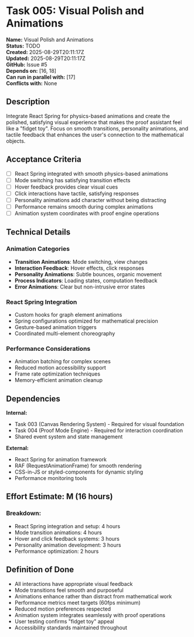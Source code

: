 # Task 005: Visual Polish and Animations

**Name:** Visual Polish and Animations  
**Status:** TODO  
**Created:** 2025-08-29T20:11:17Z  
**Updated:** 2025-08-29T20:11:17Z  
**GitHub:** Issue #5  
**Depends on:** [16, 18]  
**Can run in parallel with:** [17]  
**Conflicts with:** None

## Description

Integrate React Spring for physics-based animations and create the polished, satisfying visual experience that makes the proof assistant feel like a "fidget toy". Focus on smooth transitions, personality animations, and tactile feedback that enhances the user's connection to the mathematical objects.

## Acceptance Criteria

- [ ] React Spring integrated with smooth physics-based animations
- [ ] Mode switching has satisfying transition effects
- [ ] Hover feedback provides clear visual cues
- [ ] Click interactions have tactile, satisfying responses
- [ ] Personality animations add character without being distracting
- [ ] Performance remains smooth during complex animations
- [ ] Animation system coordinates with proof engine operations

## Technical Details

### Animation Categories
- **Transition Animations**: Mode switching, view changes
- **Interaction Feedback**: Hover effects, click responses
- **Personality Animations**: Subtle bounces, organic movement
- **Process Indicators**: Loading states, computation feedback
- **Error Animations**: Clear but non-intrusive error states

### React Spring Integration
- Custom hooks for graph element animations
- Spring configurations optimized for mathematical precision
- Gesture-based animation triggers
- Coordinated multi-element choreography

### Performance Considerations
- Animation batching for complex scenes
- Reduced motion accessibility support
- Frame rate optimization techniques
- Memory-efficient animation cleanup

## Dependencies

**Internal:**
- Task 003 (Canvas Rendering System) - Required for visual foundation
- Task 004 (Proof Mode Engine) - Required for interaction coordination
- Shared event system and state management

**External:**
- React Spring for animation framework
- RAF (RequestAnimationFrame) for smooth rendering
- CSS-in-JS or styled-components for dynamic styling
- Performance monitoring tools

## Effort Estimate: M (16 hours)

### Breakdown:
- React Spring integration and setup: 4 hours
- Mode transition animations: 4 hours
- Hover and click feedback systems: 3 hours
- Personality animation development: 3 hours
- Performance optimization: 2 hours

## Definition of Done

- All interactions have appropriate visual feedback
- Mode transitions feel smooth and purposeful
- Animations enhance rather than distract from mathematical work
- Performance metrics meet targets (60fps minimum)
- Reduced motion preferences respected
- Animation system integrates seamlessly with proof operations
- User testing confirms "fidget toy" appeal
- Accessibility standards maintained throughout
